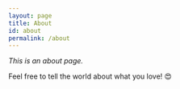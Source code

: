 ```yaml
---
layout: page
title: About
id: about
permalink: /about
---
```


*This is an about page.*

Feel free to tell the world about what you love! 😍
